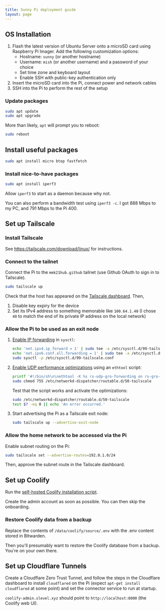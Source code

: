 ```yaml
---
title: Sunny Pi deployment guide
layout: page
---
```


## OS Installation

1. Flash the latest version of Ubuntu Server onto a microSD card using Raspberry Pi Imager. Add the following customization options:
   - Hostname: `sunny` (or another hostname)
   - Username: `mish` (or another username) and a password of your choice
   - Set time zone and keyboard layout
   - Enable SSH with public-key authentication only
2. Insert the microSD card into the Pi, connect power and network cables
3. SSH into the Pi to perform the rest of the setup

### Update packages

```bash
sudo apt update
sudo apt upgrade
```

More than likely, `apt` will prompt you to reboot:

```bash
sudo reboot
```

## Install useful packages

```bash
sudo apt install micro btop fastfetch
```

### Install nice-to-have packages

```bash
sudo apt install iperf3
```

Allow `iperf3` to start as a daemon because why not.

You can also perform a bandwidth test using `iperf3 -c`. I got 888 Mbps to my PC, and 791 Mbps to the Pi 400.

## Set up Tailscale

### Install Tailscale

See <https://tailscale.com/download/linux/> for instructions.

### Connect to the tailnet

Connect the Pi to the `mmk21hub.github` tailnet (use Github OAuth to sign in to Tailscale).

```bash
sudo tailscale up
```

Check that the host has appeared on the [Tailscale dashboard](https://login.tailscale.com/admin/machines). Then,

1. Disable key expiry for the device
2. Set its IPv4 address to something memorable like `100.64.1.40` (I chose `40` to match the end of its private IP address on the local network)

### Allow the Pi to be used as an exit node

1. [Enable IP forwarding](https://tailscale.com/kb/1019/subnets?tab=linux#enable-ip-forwarding) in `sysctl`:

   ```bash
   echo 'net.ipv4.ip_forward = 1' | sudo tee -a /etc/sysctl.d/99-tailscale.conf
   echo 'net.ipv6.conf.all.forwarding = 1' | sudo tee -a /etc/sysctl.d/99-tailscale.conf
   sudo sysctl -p /etc/sysctl.d/99-tailscale.conf
   ```

2. [Enable UDP performance optimizations](https://tailscale.com/kb/1320/performance-best-practices#ethtool-configuration) using an `ethtool` script:

   ```bash
   printf '#!/bin/sh\n\nethtool -K %s rx-udp-gro-forwarding on rx-gro-list off \n' "$(ip -o route get 8.8.8.8 | cut -f 5 -d " ")" | sudo tee /etc/networkd-dispatcher/routable.d/50-tailscale
   sudo chmod 755 /etc/networkd-dispatcher/routable.d/50-tailscale
   ```

   Test that the script works and activate the optimizations:

   ```bash
   sudo /etc/networkd-dispatcher/routable.d/50-tailscale
   test $? -eq 0 || echo 'An error occurred.'
   ```

3. Start advertising the Pi as a Tailscale exit node:

   ```bash
   sudo tailscale up --advertise-exit-node
   ```

### Allow the home network to be accessed via the Pi

Enable subnet routing on the Pi:

```bash
sudo tailscale set --advertise-routes=192.0.1.0/24
```

Then, approve the subnet route in the Tailscale dashboard.

## Set up Coolify

Run the [self-hosted Coolify installation script](https://coolify.io/docs/get-started/installation#self-hosted-installation).

Create the admin account as soon as possible. You can then skip the onboarding.

### Restore Coolify data from a backup

Replace the contents of `/data/coolify/source/.env` with the .env content stored in Bitwarden.

Then you'll presumably want to restore the Coolify database from a backup. You're on your own there.

## Set up Cloudflare Tunnels

Create a Cloudflare Zero Trust Tunnel, and follow the steps in the Cloudflare dashboard to install `cloudflared` on the Pi (expect `apt-get install cloudflared` at some point) and set the connector service to run at startup.

`coolify-admin.slevel.xyz` should point to `http://localhost:8000` (the Coolify web UI).
